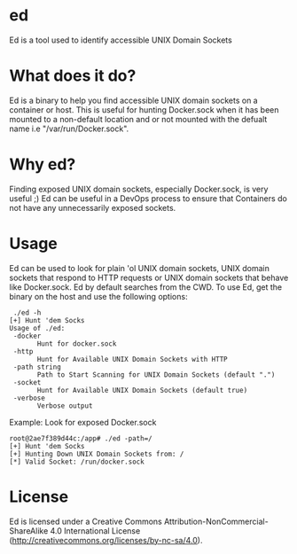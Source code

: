 # ed
Ed is a tool used to identify accessible UNIX Domain Sockets

# What does it do?
Ed is a binary to help you find accessible UNIX domain sockets on a container or host. This is useful for hunting Docker.sock when it has been mounted to a non-default location and or not mounted with the defualt name i.e  "/var/run/Docker.sock".

# Why ed?
Finding exposed UNIX domain sockets, especially Docker.sock, is very useful ;) Ed can be useful in a DevOps process to ensure that Containers do not have any unnecessarily exposed sockets.

# Usage
Ed can be used to look for plain 'ol UNIX domain sockets, UNIX domain sockets that respond to HTTP requests or UNIX domain sockets that behave like Docker.sock. Ed by default searches from the CWD. To use Ed, get the binary on the host and use the following options:

 ```
  ./ed -h
[+] Hunt 'dem Socks
Usage of ./ed:
  -docker
        Hunt for docker.sock
  -http
        Hunt for Available UNIX Domain Sockets with HTTP
  -path string
        Path to Start Scanning for UNIX Domain Sockets (default ".")
  -socket
        Hunt for Available UNIX Domain Sockets (default true)
  -verbose
        Verbose output

```
 Example: Look for exposed Docker.sock
 
 ```
 root@2ae7f389d44c:/app# ./ed -path=/    
[+] Hunt 'dem Socks
[+] Hunting Down UNIX Domain Sockets from: /
[*] Valid Socket: /run/docker.sock
 
 ```
 
 # License
 Ed is licensed under a Creative Commons Attribution-NonCommercial-ShareAlike 4.0 International License (http://creativecommons.org/licenses/by-nc-sa/4.0).
